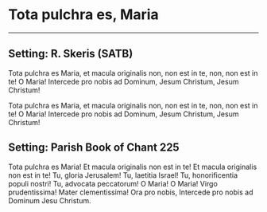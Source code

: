 # Tota pulchra es, Maria

***

## Setting: R. Skeris (SATB)

Tota pulchra es Maria,
et macula originalis
non, non est in te,
non, non est in te!
O Maria! 
Intercede pro nobis ad Dominum,
Jesum Christum, Jesum Christum!

Tota pulchra es Maria,
et macula originalis
non, non est in te,
non, non est in te!
O Maria! 
Intercede pro nobis ad Dominum,
Jesum Christum, Jesum Christum!

## Setting: Parish Book of Chant 225

Tota pulchra es Maria!
Et macula originalis
non est in te!
Et macula originalis
non est in te!
Tu, gloria Jerusalem!
Tu, laetitia Israel!
Tu, honorificentia populi nostri!
Tu, advocata peccatorum!
O Maria! O Maria!
Virgo prudentissima!
Mater clementissima!
Ora pro nobis,
Intercede pro nobis ad Dominum Jesu Christum.